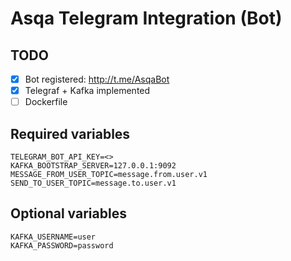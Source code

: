 # Asqa Telegram Integration (Bot)

## TODO
- [X] Bot registered: http://t.me/AsqaBot
- [X] Telegraf + Kafka implemented
- [ ] Dockerfile
## Required variables
```
TELEGRAM_BOT_API_KEY=<>
KAFKA_BOOTSTRAP_SERVER=127.0.0.1:9092
MESSAGE_FROM_USER_TOPIC=message.from.user.v1
SEND_TO_USER_TOPIC=message.to.user.v1
```
## Optional variables
```
KAFKA_USERNAME=user
KAFKA_PASSWORD=password
```